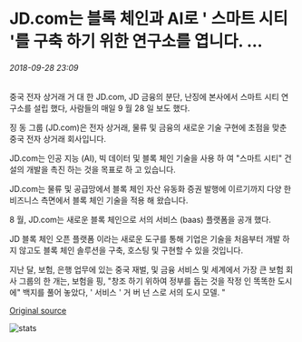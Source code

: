 # JD.com는 블록 체인과 AI로 ' 스마트 시티 '를 구축 하기 위한 연구소를 엽니다. ...

###### 2018-09-28 23:09

중국 전자 상거래 거 대 한 JD.com, JD 금융의 분단, 난징에 본사에서 스마트 시티 연구소를 설립 했다, 사람들의 매일 9 월 28 일 보도 했다.

징 동 그룹 (JD.com)은 전자 상거래, 물류 및 금융의 새로운 기술 구현에 초점을 맞춘 중국 전자 상거래 회사입니다.

JD.com는 인공 지능 (AI), 빅 데이터 및 블록 체인 기술을 사용 하 여 "스마트 시티" 건설의 개발을 촉진 하는 것을 목표로 하 고 있습니다.

JD.com는 물류 및 공급망에서 블록 체인 자산 유동화 증권 발행에 이르기까지 다양 한 비즈니스 측면에서 블록 체인 기술을 적용 해 왔습니다.

8 월, JD.com는 새로운 블록 체인으로 서의 서비스 (baas) 플랫폼을 공개 했다.

JD 블록 체인 오픈 플랫폼 이라는 새로운 도구를 통해 기업은 기술을 처음부터 개발 하지 않고도 블록 체인 솔루션을 구축, 호스팅 및 구현할 수 있을 것입니다.

지난 달, 보험, 은행 업무에 있는 중국 재벌, 및 금융 서비스 및 세계에서 가장 큰 보험 회사 그룹의 한 개는, 보험을 핑, "창조 하기 위하여 정부를 돕는 것을 작정 인 똑똑한 도시에" 백지를 풀어 놓았다, ' 서비스 ' 거 버 넌 스로 서의 도시 모델. "

[Original source](https://cointelegraph.com/news/jdcom-opens-institute-for-building-smart-cities-with-blockchain-and-ai)

![stats](https://c.statcounter.com/11760860/0/a89fa40b/1/ "stats")